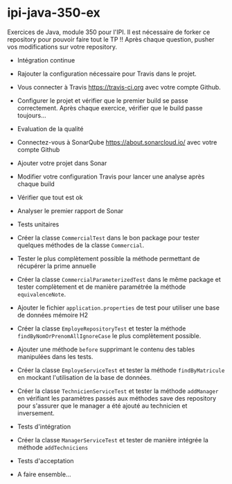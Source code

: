 # ipi-java-350-ex
 Exercices de Java, module 350 pour l'IPI. Il est nécessaire de forker ce repository pour pouvoir faire tout le TP !! Après chaque question, pusher vos modifications sur votre repository.

- Intégration continue
 - Rajouter la configuration nécessaire pour Travis dans le projet.
 - Vous connecter à Travis https://travis-ci.org avec votre compte Github.
 - Configurer le projet et vérifier que le premier build se passe correctement. Après chaque exercice, vérifier que le build passe toujours...
 
- Evaluation de la qualité
 - Connectez-vous à SonarQube https://about.sonarcloud.io/ avec votre compte Github
 - Ajouter votre projet dans Sonar
 - Modifier votre configuration Travis pour lancer une analyse après chaque build
 - Vérifier que tout est ok
 - Analyser le premier rapport de Sonar

- Tests unitaires
 - Créer la classe `CommercialTest` dans le bon package pour tester quelques méthodes de la classe `Commercial`.
 - Tester le plus complètement possible la méthode permettant de récupérer la prime annuelle
 - Créer la classe `CommercialParameterizedTest` dans le même package et tester complètement et de manière paramétrée la méthode `equivalenceNote`.
 - Ajouter le fichier `application.properties` de test pour utiliser une base de données mémoire H2
 - Créer la classe `EmployeRepositoryTest` et tester la méthode `findByNomOrPrenomAllIgnoreCase` le plus complètement possible.
 - Ajouter une méthode `before` supprimant le contenu des tables manipulées dans les tests.
 - Créer la classe `EmployeServiceTest` et tester la méthode `findByMatricule` en mockant l'utilisation de la base de données.
 - Créer la classe `TechnicienServiceTest` et tester la méthode `addManager` en vérifiant les paramètres passés aux méthodes save des repository pour s'assurer que le manager a été ajouté au technicien et inversement.
- Tests d'intégration
 - Créer la classe `ManagerServiceTest` et tester de manière intégrée la méthode `addTechniciens`

- Tests d'acceptation
 - A faire ensemble...
